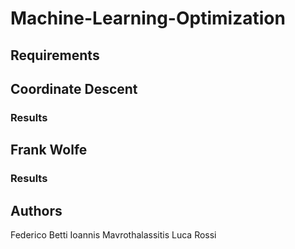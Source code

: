 # Machine-Learning-Optimization

## Requirements

## Coordinate Descent

### Results








## Frank Wolfe

### Results







## Authors
Federico Betti
Ioannis Mavrothalassitis
Luca Rossi
